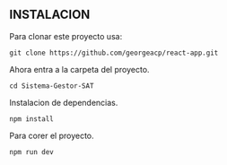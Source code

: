 ## INSTALACION

Para clonar este proyecto usa:

```
git clone https://github.com/georgeacp/react-app.git

```
Ahora entra a la carpeta del proyecto.
```
cd Sistema-Gestor-SAT
```
Instalacion de dependencias. 

```
npm install 
```
Para corer el proyecto.

```
npm run dev
```